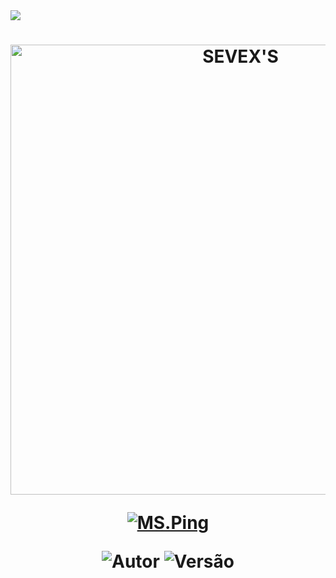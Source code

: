 <img src="https://readme-typing-svg.herokuapp.com/?font=mono&size=30&duration=3000&color=800000&center=falso&vCenter=falso&lines=𝑶𝒄𝒆𝒂𝒏+𝑪𝒐𝒓𝒑𝒐𝒓𝒂𝒕𝒊𝒐𝒏;𝑪𝒐𝒓𝒑.+𝒅𝒆+𝑷𝒓𝒐𝒈𝒓𝒂𝒎𝒂𝒅𝒐𝒓𝒆𝒔;𝑴𝑺.𝑷𝒊𝒏𝒈;𝕾.𝕳𝖊𝖓𝖗𝖎𝖖𝖚𝖊-𝕯𝖔𝖒𝖎𝖓𝖆✰✰✰✰✰">      

<h1 align="center">
<p>
<img src= "https://telegra.ph/file/535ab5858f22f78c8ee9d.jpg" alt="SEVEX'S" width="720">
</p>

<p align="center">
<a href="#"><img title="MS.Ping" src="https://img.shields.io/badge/MS.Ping-white?&style=for-the-badge"></a>
</p>

<p align="center">
<img title="Autor" src="https://img.shields.io/badge/Autor-S.Henrique-maroon.svg?style=for-the-badge&logo=github"></a>
<img title="Versão" src="https://img.shields.io/badge/Versão-1.0.0-white.svg?style=for-the-badge&logo=github"></a>
</p>


